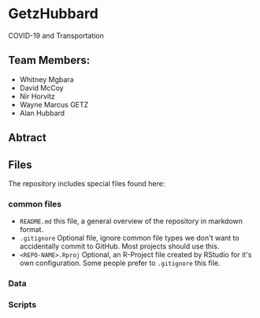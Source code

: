 # GetzHubbard
COVID-19 and Transportation



## Team Members:

- Whitney Mgbara
- David McCoy
- Nir Horvitz
- Wayne Marcus GETZ
- Alan Hubbard

## Abtract


## Files

The repository includes special files found here:

### common files

- `README.md` this file, a general overview of the repository in markdown format.  
- `.gitignore` Optional file, ignore common file types we don't want to accidentally commit to GitHub. Most projects should use this. 
- `<REPO-NAME>.Rproj` Optional, an R-Project file created by RStudio for it's own configuration.  Some people prefer to `.gitignore` this file.


### Data


### Scripts




